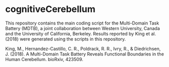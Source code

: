 # cognitiveCerebellum
This repository contains the main coding script for the Multi-Domain Task Battery (MDTB), a joint collaboration between Western University, Canada and the University of California, Berkeley. Results reported by King et al. (2018) were generated using the scripts in this repository. 

King, M., Hernandez-Castillo, C. R., Poldrack, R. R., Ivry, R., & Diedrichsen, J. (2018). A Multi-Domain Task Battery Reveals Functional Boundaries in the Human Cerebellum. bioRxiv, 423509.
